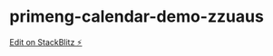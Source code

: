 # primeng-calendar-demo-zzuaus

[Edit on StackBlitz ⚡️](https://stackblitz.com/edit/primeng-calendar-demo-zzuaus)